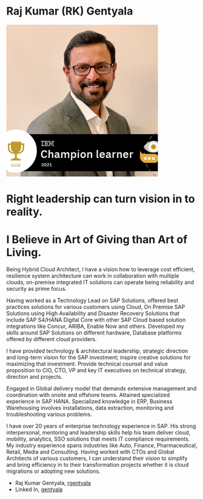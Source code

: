 # Raj Kumar (RK) Gentyala 
![](https://github.com/rgentyala/rgentyala/blob/images/frameIt-3.png)


# Right leadership can turn vision in to reality. 
# I Believe in Art of Giving than Art of Living.

Being Hybrid Cloud Architect, I have a vision how to leverage cost efficient, resilience system architecture can work in collaboration with multiple clouds, on-premise integrated IT solutions can operate being reliability and security as prime focus.

Having worked as a Technology Lead on SAP Solutions, offered best practices solutions for various customers using Cloud, On Premise SAP Solutions using High Availability and Disaster Recovery Solutions that include SAP S4/HANA Digital Core with other SAP Cloud based solution integrations like Concur, ARIBA, Enable Now and others. Developed my skills around SAP Solutions on different hardware, Database platforms offered by different cloud providers.

I have provided technology & architectural leadership, strategic direction and long-term vision for the SAP investment; inspire creative solutions for maximizing that investment. Provide technical counsel and value proposition to CIO, CTO, VP and key IT executives on technical strategy, direction and projects.

Engaged in Global delivery model that demands extensive management and coordination with onsite and offshore teams. Attained specialized experience in SAP HANA. Specialized knowledge in ERP, Business Warehousing involves installations, data extraction, monitoring and troubleshooting various problems.

I have over 20 years of enterprise technology experience in SAP. His strong interpersonal, mentoring and leadership skills help his team deliver cloud, mobility, analytics, SSO solutions that meets IT compliance requirements. My industry experience spans industries like Auto, Finance, Pharmaceutical, Retail, Media and Consulting. Having worked with CTOs and Global Architects of various customers, I can understand their vision to simplify and bring efficiency in to their transformation projects whether it is cloud migrations or adopting new solutions.



* Raj Kumar Gentyala, [rgentyala](https://rgentyala.github.io/rgentyala/)
* Linked In, [gentyala](https://www.linkedin.com/in/gentyala/)

